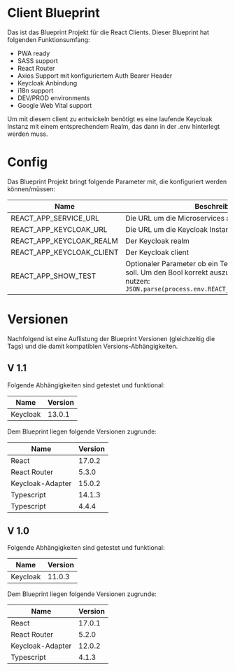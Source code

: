 # Client Blueprint

Das ist das Blueprint Projekt für die React Clients. Dieser Blueprint hat folgenden Funktionsumfang:

- PWA ready
- SASS support
- React Router
- Axios Support mit konfiguriertem Auth Bearer Header
- Keycloak Anbindung
- i18n support
- DEV/PROD environments
- Google Web Vital support

Um mit diesem client zu entwickeln benötigt es eine laufende Keycloak Instanz mit einem entsprechendem Realm, das dann in der .env hinterlegt werden muss.

# Config

Das Blueprint Projekt bringt folgende Parameter mit, die konfiguriert werden können/müssen:

| Name                      | Beschreibung                                                                                                                                                            |
| ------------------------- | ----------------------------------------------------------------------------------------------------------------------------------------------------------------------- |
| REACT_APP_SERVICE_URL     | Die URL um die Microservices anzusprechen                                                                                                                               |
| REACT_APP_KEYCLOAK_URL    | Die URL um die Keycloak Instanz zu erreichen                                                                                                                            |
| REACT_APP_KEYCLOAK_REALM  | Der Keycloak realm                                                                                                                                                      |
| REACT_APP_KEYCLOAK_CLIENT | Der Keycloak client                                                                                                                                                     |
| REACT_APP_SHOW_TEST       | Optionaler Parameter ob ein Test-Zeichen im Build sein soll. Um den Bool korrekt auszulesen diese Syntax nutzen: `JSON.parse(process.env.REACT_APP_PROMODX_SHOW_TEST!)` |

# Versionen

Nachfolgend ist eine Auflistung der Blueprint Versionen (gleichzeitig die Tags) und die damit kompatiblen Versions-Abhängigkeiten.

## V 1.1

Folgende Abhängigkeiten sind getestet und funktional:

| Name     | Version |
| -------- | ------- |
| Keycloak | 13.0.1  |

Dem Blueprint liegen folgende Versionen zugrunde:

| Name             | Version |
| ---------------- | ------- |
| React            | 17.0.2  |
| React Router     | 5.3.0   |
| Keycloak-Adapter | 15.0.2  |
| Typescript       | 14.1.3  |
| Typescript       | 4.4.4   |

## V 1.0

Folgende Abhängigkeiten sind getestet und funktional:

| Name     | Version |
| -------- | ------- |
| Keycloak | 11.0.3  |

Dem Blueprint liegen folgende Versionen zugrunde:

| Name             | Version |
| ---------------- | ------- |
| React            | 17.0.1  |
| React Router     | 5.2.0   |
| Keycloak-Adapter | 12.0.2  |
| Typescript       | 4.1.3   |
